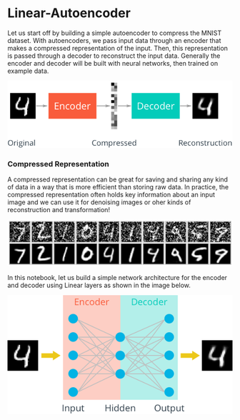 # Linear-Autoencoder

Let us start off by building a simple autoencoder to compress the MNIST dataset. With autoencoders, we pass input data through an encoder that makes a compressed representation of the input. Then, this representation is passed through a decoder to reconstruct the input data. Generally the encoder and decoder will be built with neural networks, then trained on example data.

![alt text](https://github.com/Yogesh-S/24-Linear-Autoencoder/blob/main/autoencoder_1.png?raw=true)

### Compressed Representation

A compressed representation can be great for saving and sharing any kind of data in a way that is more efficient than storing raw data. In practice, the compressed representation often holds key information about an input image and we can use it for denoising images or oher kinds of reconstruction and transformation!


![alt text](https://github.com/Yogesh-S/24-Linear-Autoencoder/blob/main/denoising.png?raw=true)

In this notebook, let us build a simple network architecture for the encoder and decoder using Linear layers as shown in the image below.

![alt text](https://github.com/Yogesh-S/24-Linear-Autoencoder/blob/main/simple_autoencoder.png?raw=true)
